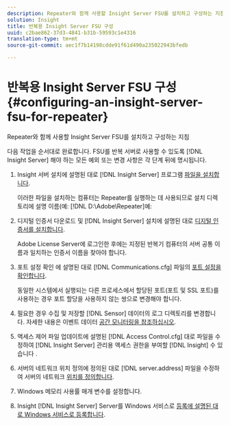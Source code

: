 ```yaml
---
description: Repeater와 함께 사용할 Insight Server FSU를 설치하고 구성하는 지침
solution: Insight
title: 반복용 Insight Server FSU 구성
uuid: c2bae862-37d3-4841-b31b-59593c1e4316
translation-type: tm+mt
source-git-commit: aec1f7b14198cdde91f61d490a235022943bfedb

---
```



# 반복용 Insight Server FSU 구성{#configuring-an-insight-server-fsu-for-repeater}

Repeater와 함께 사용할 Insight Server FSU를 설치하고 구성하는 지침

다음 작업을 순서대로 완료합니다. FSU를 반복 서버로 사용할 수 있도록 [!DNL Insight Server] 해야 하는 모든 예외 또는 변경 사항은 각 단계 뒤에 명시됩니다.

1. Insight 서버 설치에 설명된 대로 [!DNL Insight Server] 프로그램 [파일을 설치합니다](../../../../home/c-inst-svr/c-install-ins-svr/c-install-ins-svr.md#concept-1c796b4ca427474f99ec6ba34d8254cd).

   이러한 파일을 설치하는 컴퓨터는 Repeater를 실행하는 데 사용되므로 설치 디렉토리에 설명 이름(예: [!DNL D:\Adobe\Repeater]예:

1. 디지털 인증서 다운로드 및 [!DNL Insight Server] 설치에 설명된 대로 [디지털 인증서를 설치합니다](../../../../home/c-inst-svr/c-install-ins-svr/t-install-proc-inst-svr-dpu/c-dnld-dgtl-cert/c-dnld-dgtl-cert.md#concept-4f79c240492f4e52b6375b4b3bbefa17).

   Adobe License Server에 로그인한 후에는 지정된 반복기 컴퓨터의 서버 공통 이름과 일치하는 인증서 이름을 찾아야 합니다.

1. 포트 설정 확인 에 설명된 대로 [!DNL Communications.cfg] 파일의 [포트 설정을 확인합니다](../../../../home/c-inst-svr/c-install-ins-svr/t-install-proc-inst-svr-dpu/t-chk-pt-stgs.md#task-a91191b0a19e4437aa535a27c734ae64).

   동일한 시스템에서 실행되는 다른 프로세스에서 할당된 포트(포트 및 SSL 포트)를 사용하는 경우 포트 할당을 사용하지 않는 쌍으로 변경해야 합니다.

1. 필요한 경우 수집 및 저장할 [!DNL Sensor] 데이터의 로그 디렉토리를 변경합니다. 자세한 내용은 이벤트 데이터 [공간 모니터링을 참조하십시오](../../../../home/c-inst-svr/c-admin-inst-svr/c-mntr-disk-spc/t-mntr-evt-data-spc.md#task-a54d4bd16b96437f943cd09e5d848440).
1. 액세스 제어 파일 업데이트에 설명된 [!DNL Access Control.cfg] 대로 파일을 수정하여 [!DNL Insight Server] 관리용 액세스 권한을 부여할 [!DNL Insight] 수 있습니다 [](../../../../home/c-inst-svr/c-install-ins-svr/t-install-proc-inst-svr-dpu/c-updt-accss-ctrl-file.md#concept-fb9aa0c0e0664c018528f56d01c4808d).
1. 서버의 네트워크 위치 정의에 정의된 대로 [!DNL server.address] 파일을 수정하여 서버의 네트워크 [위치를 정의합니다](../../../../home/c-inst-svr/c-install-ins-svr/t-install-proc-inst-svr-dpu/c-svrs-ntwk-loc/c-svrs-ntwk-loc.md#concept-87dd2aa3448c415ca1285bc445a8c649).
1. Windows 메모리 사용률 매개 변수를 설정합니다.
1. Insight [!DNL Insight Server] Server를 Windows 서비스로 [등록에 설명된 대로 Windows 서비스로 등록합니다](../../../../home/c-inst-svr/c-install-ins-svr/t-install-proc-inst-svr-dpu/c-reg-wdws-svc.md#concept-f2c7aa891d544a2595aa01d0d796a540).
